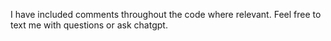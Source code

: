 I have included comments throughout the code where relevant. Feel free to text me with questions or ask chatgpt.